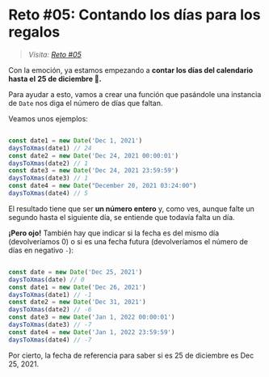 # Reto #05: Contando los días para los regalos

> _Visita: [Reto #05](https://2021.adventjs.dev/challenges/05)_

Con la emoción, ya estamos empezando a **contar los días del calendario hasta el**
**25 de diciembre 📆.**

Para ayudar a esto, vamos a crear una función que pasándole una instancia de `Date`
nos diga el número de días que faltan.

Veamos unos ejemplos:

```javascript

const date1 = new Date('Dec 1, 2021')
daysToXmas(date1) // 24
const date2 = new Date('Dec 24, 2021 00:00:01')
daysToXmas(date2) // 1
const date3 = new Date('Dec 24, 2021 23:59:59')
daysToXmas(date3) // 1
const date4 = new Date("December 20, 2021 03:24:00")
daysToXmas(date4) // 5

```

El resultado tiene que ser **un número entero** y, como ves, aunque falte un
segundo hasta el siguiente día, se entiende que todavía falta un día.

**¡Pero ojo!** También hay que indicar si la fecha es del mismo día
(devolveríamos 0) o si es una fecha futura (devolveríamos el número de días
en negativo `-`):

```javascript

const date = new Date('Dec 25, 2021')
daysToXmas(date) // 0
const date1 = new Date('Dec 26, 2021')
daysToXmas(date1) // -1
const date2 = new Date('Dec 31, 2021')
daysToXmas(date2) // -6
const date3 = new Date('Jan 1, 2022 00:00:01')
daysToXmas(date3) // -7
const date4 = new Date('Jan 1, 2022 23:59:59')
daysToXmas(date4) // -7

```

Por cierto, la fecha de referencia para saber si es 25 de diciembre
es Dec 25, 2021.
